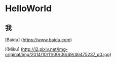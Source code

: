 # HelloWorld

## 我




[Baidu] (https://www.baidu.com)

![Miku] (http://i2.pixiv.net/img-original/img/2014/10/11/00/06/49/46475237_p0.jpg)
